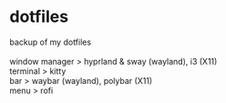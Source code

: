 # dotfiles

backup of my dotfiles<br>
<br>
window manager > hyprland & sway (wayland), i3 (X11)<br>
terminal > kitty<br>
bar > waybar (wayland), polybar (X11)<br>
menu > rofi
